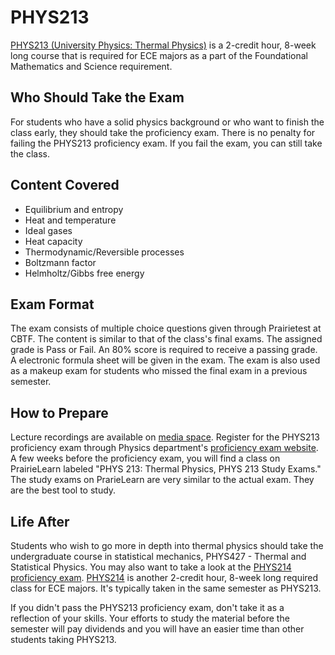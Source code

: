 # PHYS213

[PHYS213 (University Physics: Thermal Physics)](../Course%20Wiki/PHYS%20Course%20Offerings/PHYS213.md) is a 2-credit hour, 8-week long course that is required for ECE majors as a part of the Foundational Mathematics and Science requirement.

## Who Should Take the Exam

For students who have a solid physics background or who want to finish the class early, they should take the proficiency exam. There is no penalty for failing the PHYS213 proficiency exam. If you fail the exam, you can still take the class.

## Content Covered

- Equilibrium and entropy
- Heat and temperature
- Ideal gases
- Heat capacity
- Thermodynamic/Reversible processes
- Boltzmann factor
- Helmholtz/Gibbs free energy

## Exam Format

The exam consists of multiple choice questions given through Prairietest at CBTF. The content is similar to that of the class's final exams. The assigned grade is Pass or Fail. An 80% score is required to receive a passing grade. A electronic formula sheet will be given in the exam. The exam is also used as a makeup exam for students who missed the final exam in a previous semester. 

## How to Prepare

Lecture recordings are available on [media space](https://mediaspace.illinois.edu/channel/Physics+213+Summer+2020/165144651). Register for the PHYS213 proficiency exam through Physics department's [proficiency exam website](https://physics.illinois.edu/academics/courses/proficiency-exams). A few weeks before the proficiency exam, you will find a class on PrairieLearn labeled "PHYS 213: Thermal Physics, PHYS 213 Study Exams." The study exams on PrarieLearn are very similar to the actual exam. They are the best tool to study.

## Life After

Students who wish to go more in depth into thermal physics should take the undergraduate course in statistical mechanics, PHYS427 - Thermal and Statistical Physics. You may also want to take a look at the [PHYS214 proficiency exam](../Proficiency%20Exams/PHYS214.md). [PHYS214](../Course%20Wiki/PHYS%20Course%20Offerings/PHYS214.md) is another 2-credit hour, 8-week long required class for ECE majors. It's typically taken in the same semester as PHYS213. 

If you didn't pass the PHYS213 proficiency exam, don't take it as a reflection of your skills. Your efforts to study the material before the semester will pay dividends and you will have an easier time than other students taking PHYS213.
